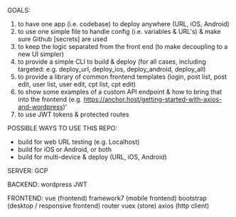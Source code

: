GOALS:
1. to have one app (i.e. codebase) to deploy anywhere (URL, iOS, Android)
2. to use one simple file to handle config (i.e. variables & URL's) & make sure Github [secrets] are used
3. to keep the logic separated from the front end (to make decoupling to a new UI simpler)
4. to provide a simple CLI to build & deploy (for all cases, including targeted: e.g. deploy_url, deploy_ios, deploy_android, deploy_all)
5. to provide a library of common frontend templates (login, post list, post edit, user list, user edit, cpt list, cpt edit)
6. to show some examples of a custom API endpoint & how to bring that into the frontend (e.g. https://anchor.host/getting-started-with-axios-and-wordpress)'
7. to use JWT tokens & protected routes


POSSIBLE WAYS TO USE THIS REPO:

* build for web URL testing (e.g. Localhost)
* build for iOS or Android, or both
* build for multi-device & deploy (URL, iOS, Android)


SERVER:
GCP


BACKEND:
wordpress
JWT


FRONTEND:
vue (frontend)
framework7 (mobile frontend)
bootstrap (desktop / responsive frontend)
router
vuex (store)
axios (http client)

